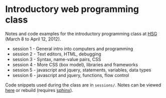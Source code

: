 Introductory web programming class
==================================

Notes and code examples for the introductory programming class at
[HSG](http://hackerspace.sg) (March 8 to April 12, 2012).

* session 1 - General intro into computers and programming
* session 2 - Text editors, HTML, debugging
* session 3 - Syntax, name-value pairs, CSS
* session 4 - More CSS (box model), libraries and frameworks
* session 5 - javascript and jquery, statements, variables, data types
* session 6 - javascript and jquery, functions, flow control


Code snippets used during the class are in `sessions/`. Notes can be viewed
[here](http://vanzaj.github.com/iwpc/) or rebuild (requires 
[sphinx](http://sphinx-doc.org/)).

